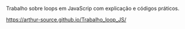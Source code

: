 Trabalho sobre loops em JavaScrip com explicação e códigos práticos.

https://arthur-source.github.io/Trabalho_loop_JS/
